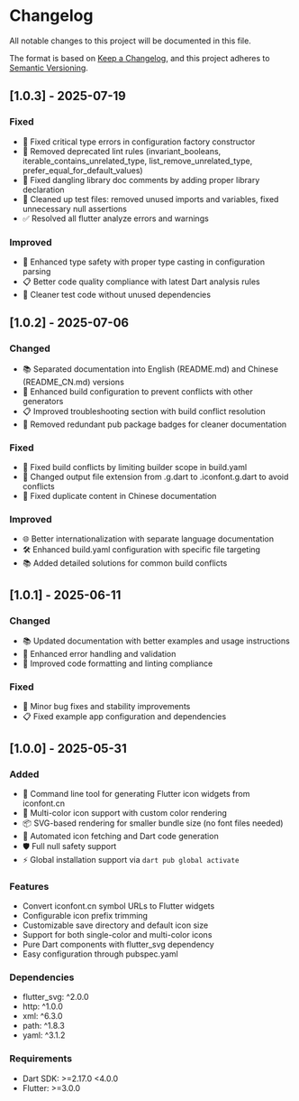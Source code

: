# Changelog

All notable changes to this project will be documented in this file.

The format is based on [Keep a Changelog](https://keepachangelog.com/en/1.0.0/),
and this project adheres to [Semantic Versioning](https://semver.org/spec/v2.0.0.html).

## [1.0.3] - 2025-07-19

### Fixed
- 🐛 Fixed critical type errors in configuration factory constructor
- 🔧 Removed deprecated lint rules (invariant_booleans, iterable_contains_unrelated_type, list_remove_unrelated_type, prefer_equal_for_default_values)
- 📝 Fixed dangling library doc comments by adding proper library declaration
- 🧪 Cleaned up test files: removed unused imports and variables, fixed unnecessary null assertions
- ✅ Resolved all flutter analyze errors and warnings

### Improved
- 🎯 Enhanced type safety with proper type casting in configuration parsing
- 📋 Better code quality compliance with latest Dart analysis rules
- 🧹 Cleaner test code without unused dependencies

## [1.0.2] - 2025-07-06

### Changed
- 📚 Separated documentation into English (README.md) and Chinese (README_CN.md) versions
- 🔧 Enhanced build configuration to prevent conflicts with other generators
- 📋 Improved troubleshooting section with build conflict resolution
- 🎨 Removed redundant pub package badges for cleaner documentation

### Fixed
- 🐛 Fixed build conflicts by limiting builder scope in build.yaml
- 🔨 Changed output file extension from .g.dart to .iconfont.g.dart to avoid conflicts
- 📖 Fixed duplicate content in Chinese documentation

### Improved
- 🌐 Better internationalization with separate language documentation
- 🛠️ Enhanced build.yaml configuration with specific file targeting
- 📚 Added detailed solutions for common build conflicts

## [1.0.1] - 2025-06-11

### Changed
- 📚 Updated documentation with better examples and usage instructions
- 🔧 Enhanced error handling and validation
- 🎨 Improved code formatting and linting compliance

### Fixed
- 🐛 Minor bug fixes and stability improvements
- 📋 Fixed example app configuration and dependencies

## [1.0.0] - 2025-05-31

### Added
- 🚀 Command line tool for generating Flutter icon widgets from iconfont.cn
- 🎨 Multi-color icon support with custom color rendering
- 📦 SVG-based rendering for smaller bundle size (no font files needed)
- 🔄 Automated icon fetching and Dart code generation
- 🛡️ Full null safety support
- ⚡ Global installation support via `dart pub global activate`

### Features
- Convert iconfont.cn symbol URLs to Flutter widgets
- Configurable icon prefix trimming
- Customizable save directory and default icon size
- Support for both single-color and multi-color icons
- Pure Dart components with flutter_svg dependency
- Easy configuration through pubspec.yaml

### Dependencies
- flutter_svg: ^2.0.0
- http: ^1.0.0  
- xml: ^6.3.0
- path: ^1.8.3
- yaml: ^3.1.2

### Requirements
- Dart SDK: >=2.17.0 <4.0.0
- Flutter: >=3.0.0
